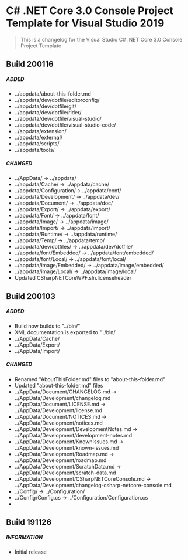 ﻿# C# .NET Core 3.0 Console Project Template for Visual Studio 2019

> This is a changelog for the Visual Studio C# .NET Core 3.0 Console Project Template

## Build 200116
##### ADDED
* ../appdata/about-this-folder.md
* ../appdata/dev/dotfile/editorconfig/
* ../appdata/dev/dotfile/git/
* ../appdata/dev/dotfile/rider/
* ../appdata/dev/dotfile/visual-studio/
* ../appdata/dev/dotfile/visual-studio-code/
* ../appdata/extension/
* ../appdata/external/
* ../appdata/scripts/
* ../appdata/tools/
##### CHANGED
* ../AppData/ -> ../appdata/
* ../appdata/Cache/ -> ../appdata/cache/
* ../appdata/Configuration/-> ../appdata/conf/
* ../appdata/Development/ -> ../appdata/dev/
* ../appdata/Document/ -> ../appdata/doc/
* ../appdata/Export/ -> ../appdata/export/
* ../appdata/Font/ -> ../appdata/font/
* ../appdata/Image/ -> ../appdata/image/
* ../appdata/Import/ -> ../appdata/import/
* ../appdata/Runtime/ -> ../appdata/runtime/
* ../appdata/Temp/ -> ../appdata/temp/
* ../appdata/dev/dotfiles/ -> ../appdata/dev/dotfile/
* ../appdata/font/Embedded/ -> ../appdata/font/embedded/
* ../appdata/font/Local/ -> ../appdata/font/local/
* ../appdata/image/Embedded/ -> ../appdata/image/embedded/
* ../appdata/image/Local/ -> ../appdata/image/local/
* Updated CSharpNETCoreWPF.sln.licenseheader

## Build 200103
##### ADDED
* Build now builds to "../bin/"
* XML documentation is exported to "../bin/
* ../AppData/Cache/
* ../AppData/Export/
* ../AppData/Import/
##### CHANGED
* Renamed "AboutThisFolder.md" files to "about-this-folder.md"
* Updated "about-this-folder.md" files
* ../AppData/Document/CHANGELOG.md -> ../AppData/Development/changelog.md
* ../AppData/Document/LICENSE.md -> ../AppData/Development/license.md
* ../AppData/Document/NOTICES.md -> ../AppData/Development/notices.md
* ../AppData/Development/DevelopmentNotes.md -> ../AppData/Development/development-notes.md
* ../AppData/Development/KnownIssues.md -> ../AppData/Development/known-issues.md
* ../AppData/Development/Roadmap.md -> ../AppData/Development/roadmap.md
* ../AppData/Development/ScratchData.md -> ../AppData/Development/scratch-data.md
* ../AppData/Development/CSharpNETCoreConsole.md -> ../AppData/Development/changelog-csharp-netcore-console.md
* ../Config/ -> ../Configuration/
* ../Config/Config.cs -> ../Configuration/Configuration.cs
* 
## Build 191126
##### INFORMATION
* Initial release